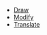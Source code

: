 - [Draw](/openlayers/interaction/draw/README.md)
- [Modify](/openlayers/interaction/modify/README.md)
- [Translate](/openlayers/interaction/translate/README.md)